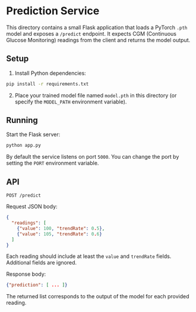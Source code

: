 # Prediction Service

This directory contains a small Flask application that loads a PyTorch `.pth` model and exposes a `/predict` endpoint. It expects CGM (Continuous Glucose Monitoring) readings from the client and returns the model output.

## Setup

1. Install Python dependencies:

```bash
pip install -r requirements.txt
```

2. Place your trained model file named `model.pth` in this directory (or specify the `MODEL_PATH` environment variable).

## Running

Start the Flask server:

```bash
python app.py
```

By default the service listens on port `5000`. You can change the port by setting the `PORT` environment variable.

## API

`POST /predict`

Request JSON body:

```json
{
  "readings": [
    {"value": 100, "trendRate": 0.5},
    {"value": 105, "trendRate": 0.6}
  ]
}
```

Each reading should include at least the `value` and `trendRate` fields. Additional fields are ignored.

Response body:

```json
{"prediction": [ ... ]}
```

The returned list corresponds to the output of the model for each provided reading.
